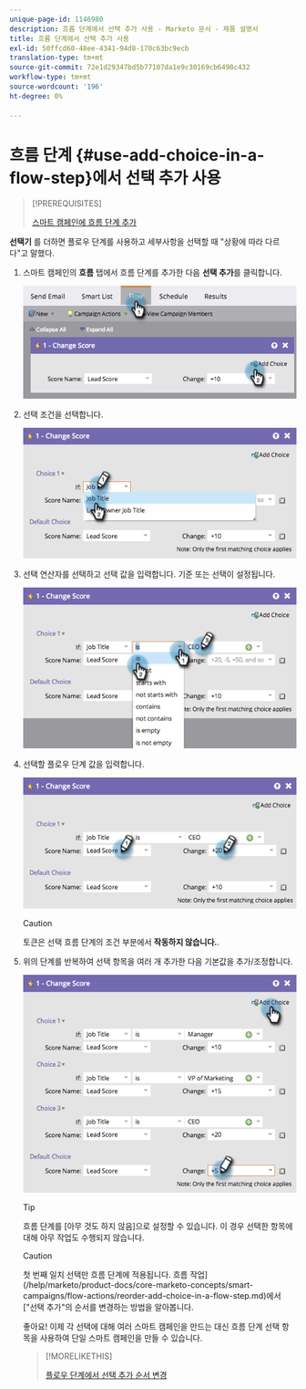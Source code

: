 ```yaml
---
unique-page-id: 1146980
description: 흐름 단계에서 선택 추가 사용 - Marketo 문서 - 제품 설명서
title: 흐름 단계에서 선택 추가 사용
exl-id: 50ffcd60-48ee-4341-94d8-170c63bc9ecb
translation-type: tm+mt
source-git-commit: 72e1d29347bd5b77107da1e9c30169cb6490c432
workflow-type: tm+mt
source-wordcount: '196'
ht-degree: 0%

---
```


# 흐름 단계 {#use-add-choice-in-a-flow-step}에서 선택 추가 사용

>[!PREREQUISITES]
>
>[스마트 캠페인에 흐름 단계 추가](/help/marketo/product-docs/core-marketo-concepts/smart-campaigns/flow-actions/add-a-flow-step-to-a-smart-campaign.md)

**선택기** 를 더하면 플로우 단계를 사용하고 세부사항을 선택할 때 &quot;상황에 따라 다르다&quot;고 말했다.

1. 스마트 캠페인의 **흐름** 탭에서 흐름 단계를 추가한 다음 **선택 추가**&#x200B;를 클릭합니다.

   ![](assets/image2014-9-22-11-3a58-3a20.png)

1. 선택 조건을 선택합니다.

   ![](assets/image2014-9-22-11-3a58-3a50.png)

1. 선택 연산자를 선택하고 선택 값을 입력합니다. 기준 또는 선택이 설정됩니다.

   ![](assets/image2014-9-22-11-3a58-3a54.png)

1. 선택할 플로우 단계 값을 입력합니다.

   ![](assets/image2014-9-22-11-3a58-3a57.png)

   >[!CAUTION]
   >
   >토큰은 선택 흐름 단계의 조건 부분에서 **작동하지 않습니다.**.

1. 위의 단계를 반복하여 선택 항목을 여러 개 추가한 다음 기본값을 추가/조정합니다.

   ![](assets/image2014-9-22-11-3a58-3a59.png)

   >[!TIP]
   >
   >흐름 단계를 [아무 것도 하지 않음]으로 설정할 수 있습니다. 이 경우 선택한 항목에 대해 아무 작업도 수행되지 않습니다.

   >[!CAUTION]
   >
   >첫 번째 일치 선택만 흐름 단계에 적용됩니다. 흐름 작업](/help/marketo/product-docs/core-marketo-concepts/smart-campaigns/flow-actions/reorder-add-choice-in-a-flow-step.md)에서 [&quot;선택 추가&quot;의 순서를 변경하는 방법을 알아봅니다.

   좋아요! 이제 각 선택에 대해 여러 스마트 캠페인을 만드는 대신 흐름 단계 선택 항목을 사용하여 단일 스마트 캠페인을 만들 수 있습니다.

   >[!MORELIKETHIS]
   >
   >[플로우 단계에서 선택 추가 순서 변경](/help/marketo/product-docs/core-marketo-concepts/smart-campaigns/flow-actions/reorder-add-choice-in-a-flow-step.md)
